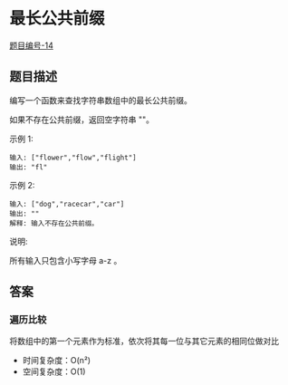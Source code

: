 # 最长公共前缀

[题目编号-14](https://leetcode-cn.com/problems/longest-common-prefix/)



## 题目描述

编写一个函数来查找字符串数组中的最长公共前缀。

如果不存在公共前缀，返回空字符串 ""。

示例 1:

```
输入: ["flower","flow","flight"]
输出: "fl"
```

示例 2:

```
输入: ["dog","racecar","car"]
输出: ""
解释: 输入不存在公共前缀。
```

说明:

所有输入只包含小写字母 a-z 。



## 答案

### 遍历比较

将数组中的第一个元素作为标准，依次将其每一位与其它元素的相同位做对比

* 时间复杂度：O(n²)
* 空间复杂度：O(1)